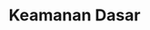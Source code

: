---
date:  ""
draft: false
title: "Keamanan Dasar"
weight: 12
parted:
    name: ""
    goal: "Parted 1"
    desc: "Belajar membuat user, mengatur izin akses, serta praktik role admin dan anggota."
    icon: ""
tasker:
    name: ""
    goal: "Parted 1"
    desc: "Mencari konsep dan prinsip dasar perpustakaan digital."
    icon: ""
assign:
    name: ""
    goal: "Parted 1"
    desc: "Membuat konsep dan prinsip dasar perpustakaan digital."
    icon: ""
metadata:
    author: ""
description: "Belajar membuat user, mengatur izin akses, serta praktik role admin dan anggota."
---
